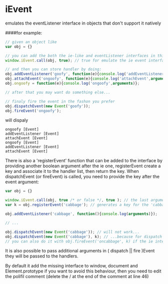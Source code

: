 # iEvent
emulates the eventListener interface in objects that don't support it natively<br>

####for example:

```javascript
// given an object like
var obj = {}

// you can add the both the ie-like and eventListener interfaces in this way:
window.iEvent.call(obj, true); // true for emulate the ie event interface, otherwise the argument can be omitted

// and then you can store handler by doing:
obj.addEventListener('goofy', function(e){console.log('addEventListener',arguments)});
obj.attachEvent('ongoofy', function(e){console.log('attachEvent',arguments)});
obj.ongoofy = function(e){console.log('ongoofy',arguments)};

// after that you may want do something else...

// finaly fire the event in the fashon you prefer
obj.dispatchEvent(new Event('goofy'));
obj.fireEvent('ongoofy');
```
will dispaly
```
ongoofy [Event]
addEventListener [Event]
attachEvent [Event]
ongoofy [Event]
addEventListener [Event]
attachEvent [Event]
```
There is also a 'registerEvent' function that can be added to the interface by providing another boolean argument after the ie one, registerEvent create a key and associate it to the handler list, then return the key. When dispatchEvent (or fireEvent) is called, you need to provide the key after the event argument:
```javascript
var obj = {}

window.iEvent.call(obj, true /* or false */, true ); // the last argument is for registerEvent interface
var k = obj.registerEvent('cabbage'); // generates a key for the 'cabbage' and store it in the k variable

obj.addEventListener('cabbage', function(){console.log(arguments)});

// ...

obj.dispatchEvent(new Event('cabbage')); // will not work...
obj.dispatchEvent(new Event('cabbage'), k); // ...because for dispatch the cabbage event you need to pass the key
// you can also do it with obj.fireEvent('oncabbage', k) if the ie interface is loaded
```
It is also possible to pass additional arguments in ( dispatch || fire )Event they will be passed to the handlers.

By default it add the missing interface to window, document and Element.prototype if you want to avoid this behaviour, then you need to edit the polifil comment (delete the / at the end of the comment at line 46)
